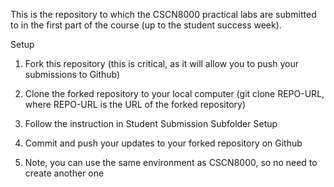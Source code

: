 This is the repository to which the CSCN8000 practical labs are submitted to in the first part of the course (up to the student success week).

Setup

1. Fork this repository (this is critical, as it will allow you to push your submissions to Github)

2. Clone the forked repository to your local computer (git clone REPO-URL, where REPO-URL is the URL of the forked 
    repository)
  
3. Follow the instruction in Student Submission Subfolder Setup

4. Commit and push your updates to your forked repository on Github

5. Note, you can use the same environment as CSCN8000, so no need to create another one
